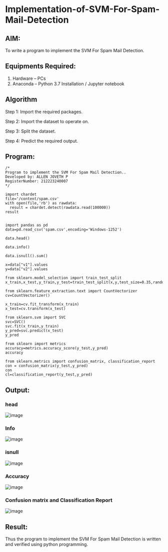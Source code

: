 # Implementation-of-SVM-For-Spam-Mail-Detection

## AIM:
To write a program to implement the SVM For Spam Mail Detection.

## Equipments Required:
1. Hardware – PCs
2. Anaconda – Python 3.7 Installation / Jupyter notebook

## Algorithm
Step 1: Import the required packages.

Step 2: Import the dataset to operate on.

Step 3: Split the dataset.

Step 4: Predict the required output. 

## Program:
```
/*
Program to implement the SVM For Spam Mail Detection..
Developed by: ALLEN JOVETH P
RegisterNumber: 212223240007
*/
```
```
import chardet
file='/content/spam.csv'
with open(file,'rb') as rawdata:
  result = chardet.detect(rawdata.read(100000))
result


import pandas as pd
data=pd.read_csv('spam.csv',encoding='Windows-1252')

data.head()

data.info()

data.isnull().sum()

x=data["v1"].values
y=data["v2"].values

from sklearn.model_selection import train_test_split
x_train,x_test,y_train,y_test=train_test_split(x,y,test_size=0.35,random_state=0)

from sklearn.feature_extraction.text import CountVectorizer
cv=CountVectorizer()

x_train=cv.fit_transform(x_train)
x_test=cv.transform(x_test)

from sklearn.svm import SVC
svc=SVC()
svc.fit(x_train,y_train)
y_pred=svc.predict(x_test)
y_pred

from sklearn import metrics
accuracy=metrics.accuracy_score(y_test,y_pred)
accuracy

from sklearn.metrics import confusion_matrix, classification_report
con = confusion_matrix(y_test,y_pred)
con
cl=classification_report(y_test,y_pred)

```

## Output:
### head
![image](https://github.com/user-attachments/assets/d8c17580-4b7e-4723-b185-1fc798e8cbb6)

### Info
![image](https://github.com/user-attachments/assets/cb1ecf0e-df83-42c2-af20-00fcf1a2b71e)

### isnull
![image](https://github.com/user-attachments/assets/d9d633f1-aad5-428f-93b1-ad5ec8527c98)

### Accuracy
![image](https://github.com/user-attachments/assets/f1107507-245a-4edc-93ed-d61241ac8299)

### Confusion matrix and Classification Report
![image](https://github.com/user-attachments/assets/8230c1cc-32dd-496e-9a31-35de8e22d3b1)



## Result:
Thus the program to implement the SVM For Spam Mail Detection is written and verified using python programming.
